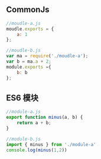 ## CommonJs
```javascript
//moudle-a.js
moudle.exports = {
    a: 1
};

//moudle-b.js
var ma = require('./moudle-a');
var b = ma.a + 2;
module.exports ={
    b: b
};
```

## ES6 模块
```javascript
//module-a.js
export function minus(a, b) {
    return a + b;
}

//module-b.js
import { minus } from './module-a'
console.log(minus(1,2))
```